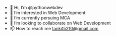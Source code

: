 - 👋 Hi, I’m @pythonwebdev
- 👀 I’m interested in Web Development
- 🌱 I’m currently persuing MCA
- 💞️ I’m looking to collaborate on Web Development
- 📫 How to reach me tankit5210@gmail.com

<!---
pythonwebdev/pythonwebdev is a ✨ special ✨ repository because its `README.md` (this file) appears on your GitHub profile.
You can click the Preview link to take a look at your changes.
--->
